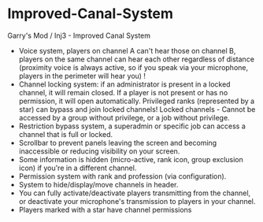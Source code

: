 # Improved-Canal-System
Garry's Mod / Inj3 - Improved Canal System

- Voice system, players on channel A can't hear those on channel B, players on the same channel can hear each other regardless of distance (proximity voice is always active, so if you speak via your microphone, players in the perimeter will hear you) !
- Channel locking system: if an administrator is present in a locked channel, it will remain closed. If a player is not present or has no permission, it will open automatically. Privileged ranks (represented by a star) can bypass and join locked channels! Locked channels - Cannot be accessed by a group without privilege, or a job without privilege.
- Restriction bypass system, a superadmin or specific job can access a channel that is full or locked.
- Scrollbar to prevent panels leaving the screen and becoming inaccessible or reducing visibility on your screen.
- Some information is hidden (micro-active, rank icon, group exclusion icon) if you're in a different channel.
- Permission system with rank and profession (via configuration).
- System to hide/display/move channels in header.
- You can fully activate/deactivate players transmitting from the channel, or deactivate your microphone's transmission to players in your channel.
- Players marked with a star have channel permissions 
